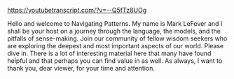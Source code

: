 https://youtubetranscript.com/?v=--Q5fTz8UOg

 Hello and welcome to Navigating Patterns. My name is Mark LeFever and I shall be your host on a journey through the language, the models, and the pitfalls of sense-making. Join our community of fellow wisdom seekers who are exploring the deepest and most important aspects of our world. Please dive in. There is a lot of interesting material here that many have found helpful and that perhaps you can find value in as well. As always, I want to thank you, dear viewer, for your time and attention.
